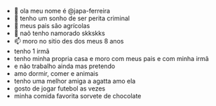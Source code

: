 - 👋 ola meu nome é @japa-ferreira
- 👀 tenho um sonho de ser perita criminal
- 🌱 meus pais são agrícolas
- 💞️ naõ tenho namorado skkskks
- 📫 moro no sitio des dos meus 8 anos
- tenho 1 irmã
- tenho minha propria casa e moro com meus pais e com minha irmã
- e não trabalho ainda mas pretendo
- amo dormir, comer e animais
- tenho uma melhor amiga a agatta amo ela
- gosto de jogar futebol as vezes 
- minha comida favorita sorvete de chocolate
